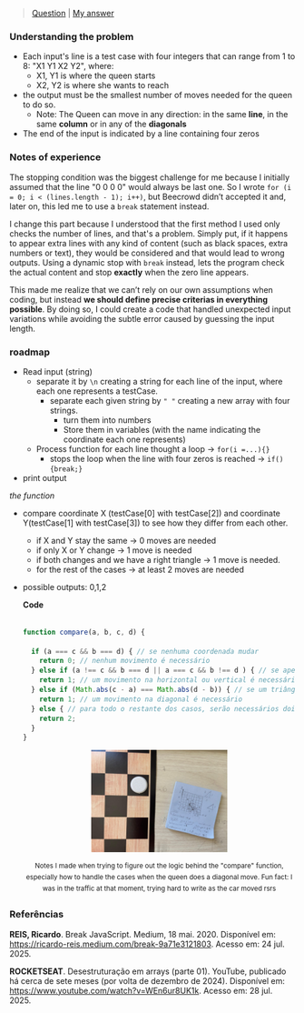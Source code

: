 >[Question](https://resources.beecrowd.com/repository/UOJ_1087_en.html) | [My answer](https://github.com/deborangueira/caderno/blob/main/exercicios/1087/script1087.js)

### Understanding the problem 

- Each input's line is a test case with four integers that can range from 1 to 8: "X1 Y1 X2 Y2", where:
    - X1, Y1 is where the queen starts
    - X2, Y2 is where she wants to reach
- the output must be the smallest number of moves needed for the queen to do so.
    - Note: The Queen can move in any direction: in the same **line**, in the same **column** or in any of the **diagonals**
- The end of the input is indicated by a line containing four zeros



### Notes of experience

The stopping condition was the biggest challenge for me because I initially assumed that the line "0 0 0 0" would always be last one. So I wrote `for (i = 0; i < (lines.length - 1); i++)`, but Beecrowd didn’t accepted it and, later on, this led me to use a `break` statement instead.

I change this part because I understood that the first method I used only checks the number of lines, and that's a problem. Simply put, if it happens to appear extra lines with any kind of content (such as black spaces, extra numbers or text), they would be considered and that would lead to wrong outputs. Using a dynamic stop with `break` instead, lets the program check the actual content and stop **exactly** when the zero line appears. 

This made me realize that we can’t rely on our own assumptions when coding, but instead **we should define precise criterias in everything possible**. By doing so, I could create a code that handled unexpected input variations while avoiding the subtle error caused by guessing the input length.

### roadmap

- Read input (string)
    - separate it by `\n` creating a string for each line of the input, where each one represents a testCase.
        - separate each given string by `" "` creating a new array with four strings.
          - turn them into numbers
          - Store them in variables (with the name indicating the coordinate each one represents)
    - Process function for each line thought a loop -> `for(i =...){}`
        - stops the loop when the line with four zeros is reached -> `if(){break;}`
- print output

*the function*
- compare coordinate X (testCase[0] with testCase[2]) and coordinate Y(testCase[1] with testCase[3]) to see how they differ from each other.
    - if X and Y stay the same -> 0 moves are needed
    - if only X or Y change -> 1 move is needed
    - if both changes and we have a right triangle -> 1 move is needed.
    - for the rest of the cases -> at least 2 moves are needed 
- possible outputs: 0,1,2

  **Code**

    ```Javascript

    function compare(a, b, c, d) {

      if (a === c && b === d) { // se nenhuma coordenada mudar
        return 0; // nenhum movimento é necessário
      } else if (a !== c && b === d || a === c && b !== d ) { // se apenas uma coordenada mudar (respectivamente x, ou y)
        return 1; // um movimento na horizontal ou vertical é necessário
      } else if (Math.abs(c - a) === Math.abs(d - b)) { // se um triângulo retângulo se formar (catetos iguais)-> apliquei módulo na operação com o Math.abs()
        return 1; // um movimento na diagonal é necessário
      } else { // para todo o restante dos casos, serão necessários dois movimentos **no mínimo**
        return 2;
      }
    }
    ```

    <div align = 'center'>
    <img src = '../assets/notes1087.jpeg' style="width: 50%;">

    <sup>Notes I made when trying to figure out the logic behind the "compare" function, especially how to handle the cases when the queen does a diagonal move. Fun fact: I was in the traffic at that moment, trying hard to write as the car moved rsrs</sup>
    </div>


### Referências

**REIS, Ricardo**. Break JavaScript. Medium, 18 mai. 2020. Disponível em: https://ricardo-reis.medium.com/break-9a71e3121803. Acesso em: 24 jul. 2025.

**ROCKETSEAT**. Desestruturação em arrays (parte 01). YouTube, publicado há cerca de sete meses (por volta de dezembro de 2024). Disponível em: https://www.youtube.com/watch?v=WEn6ur8UK1k. Acesso em: 28 jul. 2025.